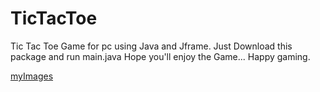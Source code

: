 # TicTacToe
Tic Tac Toe Game for pc using Java and Jframe.
Just Download this package and run main.java
Hope you'll enjoy the Game...
Happy gaming.

[myImages](www.github.com/Himel47/TicTacToe/img/game.png?raw=true)